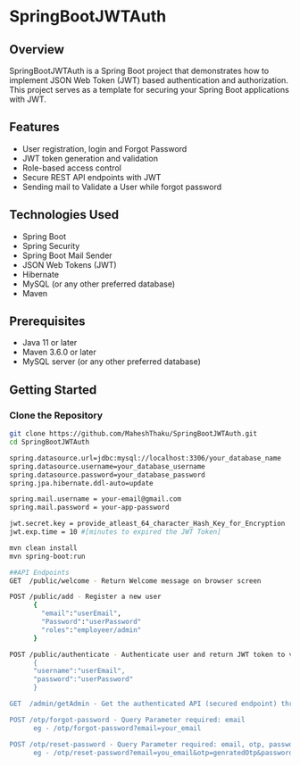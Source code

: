 # SpringBootJWTAuth

## Overview
SpringBootJWTAuth is a Spring Boot project that demonstrates how to implement JSON Web Token (JWT) based authentication and authorization. This project serves as a template for securing your Spring Boot applications with JWT.

## Features
- User registration, login and Forgot Password
- JWT token generation and validation
- Role-based access control
- Secure REST API endpoints with JWT
- Sending mail to Validate a User while forgot password 

## Technologies Used
- Spring Boot
- Spring Security
- Spring Boot Mail Sender
- JSON Web Tokens (JWT)
- Hibernate
- MySQL (or any other preferred database)
- Maven

## Prerequisites
- Java 11 or later
- Maven 3.6.0 or later
- MySQL server (or any other preferred database)

## Getting Started

### Clone the Repository
```bash
git clone https://github.com/MaheshThaku/SpringBootJWTAuth.git
cd SpringBootJWTAuth

spring.datasource.url=jdbc:mysql://localhost:3306/your_database_name
spring.datasource.username=your_database_username
spring.datasource.password=your_database_password
spring.jpa.hibernate.ddl-auto=update

spring.mail.username = your-email@gmail.com
spring.mail.password = your-app-password

jwt.secret.key = provide_atleast_64_character_Hash_Key_for_Encryption
jwt.exp.time = 10 #[minutes to expired the JWT Token]

mvn clean install
mvn spring-boot:run

##API Endpoints
GET  /public/welcome - Return Welcome message on browser screen

POST /public/add - Register a new user
      {
        "email":"userEmail",
        "Password":"userPassword"
        "roles":"employeer/admin"
      }

POST /public/authenticate - Authenticate user and return JWT token to validate API's
      {
      "username":"userEmail",
      "password":"userPassword"
      }

GET  /admin/getAdmin - Get the authenticated API (secured endpoint) through JWT token

POST /otp/forgot-password - Query Parameter required: email
      eg - /otp/forgot-password?email=your_email

POST /otp/reset-password - Query Parameter required: email, otp, password
      eg - /otp/reset-password?email=you_email&otp=genratedOtp&password=newPassword
